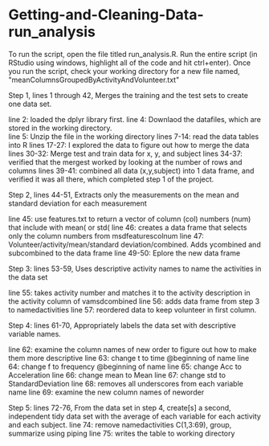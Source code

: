 # Getting-and-Cleaning-Data-run_analysis

To run the script, open the file titled run_analysis.R.  Run the entire script (in RStudio using windows, highlight all of the code and hit ctrl+enter).  Once you run the script, check your working directory for a new file named, "meanColumnsGroupedByActivityAndVolunteer.txt"

Step 1, lines 1 through 42, Merges the training and the test sets to create one data set.

line 2: loaded the dplyr library first.
line 4: Downlaod the datafiles, which are stored in the working directory.  
line 5: Unzip the file in the working directory
lines 7-14: read the data tables into R
lines 17-27: I explored the data to figure out how to merge the data
lines 30-32: Merge test and train data for x, y, and subject
lines 34-37: verified that the mergest worked by looking at the number of rows and columns
lines 39-41: combined all data (x,y,subject) into 1 data frame, and verified it was all there, which completed step 1 of the project.

Step 2, lines 44-51, Extracts only the measurements on the mean and standard deviation for each measurement

line 45: use features.txt to return a vector of column (col) numbers (num) that include with mean( or std(
line 46: creates a data frame that selects only the column numbers from msdfeaturescolnum
line 47: Volunteer/activity/mean/standard deviation/combined. Adds ycombined and subcombined to the data frame
line 49-50: Eplore the new data frame

Step 3: lines 53-59, Uses descriptive activity names to name the activities in the data set

line 55: takes activity number and matches it to the activity description in the activity column of vamsdcombined
line 56: adds data frame from step 3 to namedactivities
line 57: reordered data to keep volunteer in first column.

Step 4: lines 61-70, Appropriately labels the data set with descriptive variable names.

line 62: examine the column names of new order to figure out how to make them more descriptive
line 63: change t to time @beginning of name
line 64: change f to frequency @beginning of name
line 65: change Acc to Acceleration
line 66: change mean to Mean
line 67: change std to StandardDeviation
line 68: removes all underscores from each variable name
line 69: examine the new column names of neworder

Step 5: lines 72-76, From the data set in step 4, create[s] a second, independent tidy data set with the average of each variable for each activity and each subject.
line 74: remove namedactivities C(1,3:69), group, summarize using piping
line 75: writes the table to working directory

